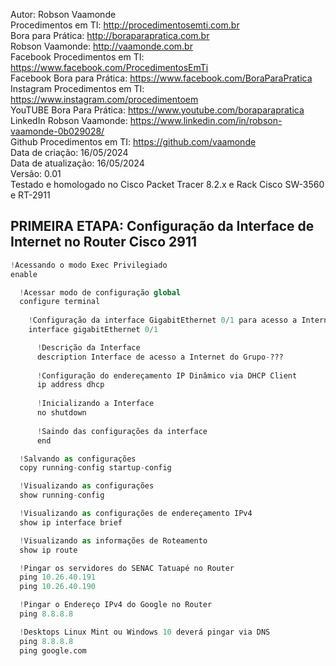 Autor: Robson Vaamonde<br>
Procedimentos em TI: http://procedimentosemti.com.br<br>
Bora para Prática: http://boraparapratica.com.br<br>
Robson Vaamonde: http://vaamonde.com.br<br>
Facebook Procedimentos em TI: https://www.facebook.com/ProcedimentosEmTi<br>
Facebook Bora para Prática: https://www.facebook.com/BoraParaPratica<br>
Instagram Procedimentos em TI: https://www.instagram.com/procedimentoem<br>
YouTUBE Bora Para Prática: https://www.youtube.com/boraparapratica<br>
LinkedIn Robson Vaamonde: https://www.linkedin.com/in/robson-vaamonde-0b029028/<br>
Github Procedimentos em TI: https://github.com/vaamonde<br>
Data de criação: 16/05/2024<br>
Data de atualização: 16/05/2024<br>
Versão: 0.01<br>
Testado e homologado no Cisco Packet Tracer 8.2.x e Rack Cisco SW-3560 e RT-2911

## PRIMEIRA ETAPA: Configuração da Interface de Internet no Router Cisco 2911

```python
!Acessando o modo Exec Privilegiado
enable

  !Acessar modo de configuração global
  configure terminal
    
    !Configuração da interface GigabitEthernet 0/1 para acesso a Internet
    interface gigabitEthernet 0/1

      !Descrição da Interface
      description Interface de acesso a Internet do Grupo-???
      
      !Configuração do endereçamento IP Dinâmico via DHCP Client
      ip address dhcp
      
      !Inicializando a Interface
      no shutdown
      
      !Saindo das configurações da interface
      end

  !Salvando as configurações
  copy running-config startup-config

  !Visualizando as configurações
  show running-config

  !Visualizando as configurações de endereçamento IPv4
  show ip interface brief

  !Visualizando as informações de Roteamento
  show ip route

  !Pingar os servidores do SENAC Tatuapé no Router
  ping 10.26.40.191
  ping 10.26.40.190

  !Pingar o Endereço IPv4 do Google no Router
  ping 8.8.8.8

  !Desktops Linux Mint ou Windows 10 deverá pingar via DNS
  ping 8.8.8.8
  ping google.com
```